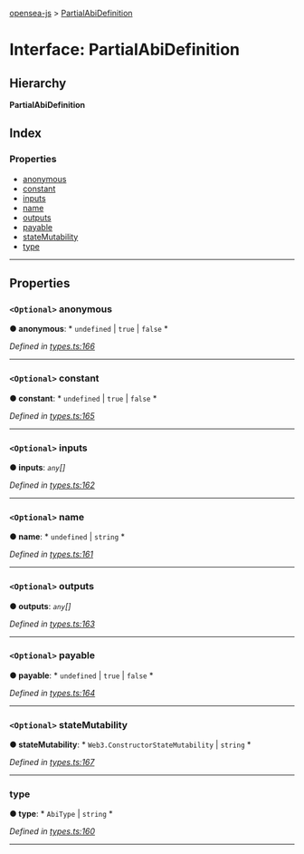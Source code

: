 [opensea-js](../README.md) > [PartialAbiDefinition](../interfaces/partialabidefinition.md)

# Interface: PartialAbiDefinition

## Hierarchy

**PartialAbiDefinition**

## Index

### Properties

* [anonymous](partialabidefinition.md#anonymous)
* [constant](partialabidefinition.md#constant)
* [inputs](partialabidefinition.md#inputs)
* [name](partialabidefinition.md#name)
* [outputs](partialabidefinition.md#outputs)
* [payable](partialabidefinition.md#payable)
* [stateMutability](partialabidefinition.md#statemutability)
* [type](partialabidefinition.md#type)

---

## Properties

<a id="anonymous"></a>

### `<Optional>` anonymous

**● anonymous**: * `undefined` &#124; `true` &#124; `false`
*

*Defined in [types.ts:166](https://github.com/ProjectOpenSea/opensea-js/blob/560d079/src/types.ts#L166)*

___
<a id="constant"></a>

### `<Optional>` constant

**● constant**: * `undefined` &#124; `true` &#124; `false`
*

*Defined in [types.ts:165](https://github.com/ProjectOpenSea/opensea-js/blob/560d079/src/types.ts#L165)*

___
<a id="inputs"></a>

### `<Optional>` inputs

**● inputs**: *`any`[]*

*Defined in [types.ts:162](https://github.com/ProjectOpenSea/opensea-js/blob/560d079/src/types.ts#L162)*

___
<a id="name"></a>

### `<Optional>` name

**● name**: * `undefined` &#124; `string`
*

*Defined in [types.ts:161](https://github.com/ProjectOpenSea/opensea-js/blob/560d079/src/types.ts#L161)*

___
<a id="outputs"></a>

### `<Optional>` outputs

**● outputs**: *`any`[]*

*Defined in [types.ts:163](https://github.com/ProjectOpenSea/opensea-js/blob/560d079/src/types.ts#L163)*

___
<a id="payable"></a>

### `<Optional>` payable

**● payable**: * `undefined` &#124; `true` &#124; `false`
*

*Defined in [types.ts:164](https://github.com/ProjectOpenSea/opensea-js/blob/560d079/src/types.ts#L164)*

___
<a id="statemutability"></a>

### `<Optional>` stateMutability

**● stateMutability**: * `Web3.ConstructorStateMutability` &#124; `string`
*

*Defined in [types.ts:167](https://github.com/ProjectOpenSea/opensea-js/blob/560d079/src/types.ts#L167)*

___
<a id="type"></a>

###  type

**● type**: * `AbiType` &#124; `string`
*

*Defined in [types.ts:160](https://github.com/ProjectOpenSea/opensea-js/blob/560d079/src/types.ts#L160)*

___

